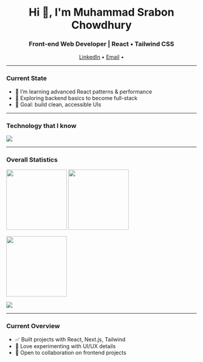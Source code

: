 <!-- Centered intro -->
<h1 align="center">Hi 👋, I'm Muhammad Srabon Chowdhury</h1>
<h3 align="center">Front-end Web Developer | React • Tailwind CSS</h3>

<p align="center">
  <a href="https://bd.linkedin.com/in/md-srabon-chowdhury">LinkedIn</a> •
  <a href="mailto:chowdhurysrabon2002@gmail.com">Email</a> •
  
</p>

---

### Current State
- 🌱 I’m learning advanced React patterns & performance
- 🧰 Exploring backend basics to become full-stack
- 🎯 Goal: build clean, accessible UIs

---

### Technology that I know
<p align="left">
  <!-- Easy skill icons: change/add as you like -->
  <img src="https://skillicons.dev/icons?i=html,css,js,ts,react,next,tailwind,redux,vite,git,github,figma" />
</p>

---

### Overall Statistics
<!-- GitHub Stats -->
<p>
  <img src="https://github-readme-stats.vercel.app/api?username=srabon-chowdhury-47&show_icons=true" height="160" />
  <img src="https://github-readme-streak-stats.herokuapp.com/?user=srabon-chowdhury-47" height="160" />
</p>

<!-- Top Languages -->
<p>
  <img src="https://github-readme-stats.vercel.app/api/top-langs/?username=srabon-chowdhury-47&layout=compact" height="160" />
</p>

<!-- Optional: Profile Summary Cards -->
<p>
  <img src="https://github-profile-summary-cards.vercel.app/api/cards/profile-details?username=srabon-chowdhury-47&theme=default" />
</p>

---

### Current Overview
- ✅ Built projects with React, Next.js, Tailwind
- 🧪 Love experimenting with UI/UX details
- 🤝 Open to collaboration on frontend projects
